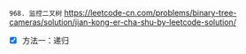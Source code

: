 
`968. 监控二叉树` https://leetcode-cn.com/problems/binary-tree-cameras/solution/jian-kong-er-cha-shu-by-leetcode-solution/
- [x] 方法一：递归
